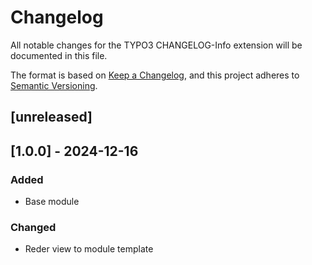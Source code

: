 # Changelog

All notable changes for the TYPO3 CHANGELOG-Info extension will be documented in this file.

The format is based on [Keep a Changelog](https://keepachangelog.com/en/1.0.0/),
and this project adheres to [Semantic Versioning](https://semver.org/spec/v2.0.0.html).

## [unreleased]

## [1.0.0] - 2024-12-16

### Added

- Base module

### Changed

- Reder view to module template

